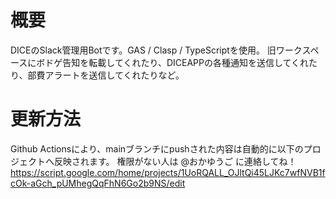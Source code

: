 # 概要
 DICEのSlack管理用Botです。GAS / Clasp / TypeScriptを使用。
 旧ワークスペースにボドゲ告知を転載してくれたり、DICEAPPの各種通知を送信してくれたり、部費アラートを送信してくれたりなど。

# 更新方法
Github Actionsにより、mainブランチにpushされた内容は自動的に以下のプロジェクトへ反映されます。
権限がない人は @おかゆうご に連絡してね！
https://script.google.com/home/projects/1UoRQALL_OJltQi45LJKc7wfNVB1fcOk-aGch_pUMhegQqFhN6Go2b9NS/edit

